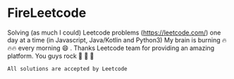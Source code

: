 # FireLeetcode
Solving (as much I could) Leetcode problems (https://leetcode.com/) one day at a time (in Javascript, Java/Kotlin and Python3)
My brain is burning 🔥🔥🔥 every morning 😄 . Thanks Leetcode team for providing an amazing platform. You guys rock 🤘 🤘 🤘 

```
All solutions are accepted by Leetcode
```
